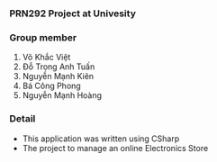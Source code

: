 ### PRN292 Project at Univesity
### Group member
1. Võ Khắc Việt
2. Đỗ Trọng Anh Tuấn
3. Nguyễn Mạnh Kiên
4. Bá Công Phong
5. Nguyễn Mạnh Hoàng
### Detail
* This application was written using CSharp
* The project to manage an online Electronics Store
